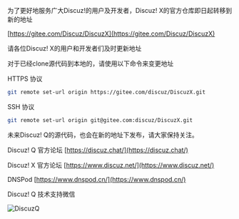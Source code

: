 为了更好地服务广大Discuz!的用户及开发者，Discuz! X的官方仓库即日起转移到新的地址

[https://gitee.com/Discuz/DiscuzX](https://gitee.com/Discuz/DiscuzX)

请各位Discuz! X的用户和开发者们及时更新地址

对于已经clone源代码到本地的，请使用以下命令来变更地址

HTTPS 协议
```bash
git remote set-url origin https://gitee.com/discuz/DiscuzX.git
```

SSH 协议
```bash
git remote set-url origin git@gitee.com:discuz/DiscuzX.git
```
未来Discuz! Q的源代码，也会在新的地址下发布，请大家保持关注。

Discuz! Q 官方论坛 [https://discuz.chat/](https://discuz.chat/)

Discuz! X 官方论坛 [https://www.discuz.net/](https://www.discuz.net/)

DNSPod [https://www.dnspod.cn/](https://www.dnspod.cn/)

Discuz! Q 技术支持微信

![DiscuzQ](https://gitee.com/ComsenzDiscuz/DiscuzX/raw/master/qhelper.jpg)